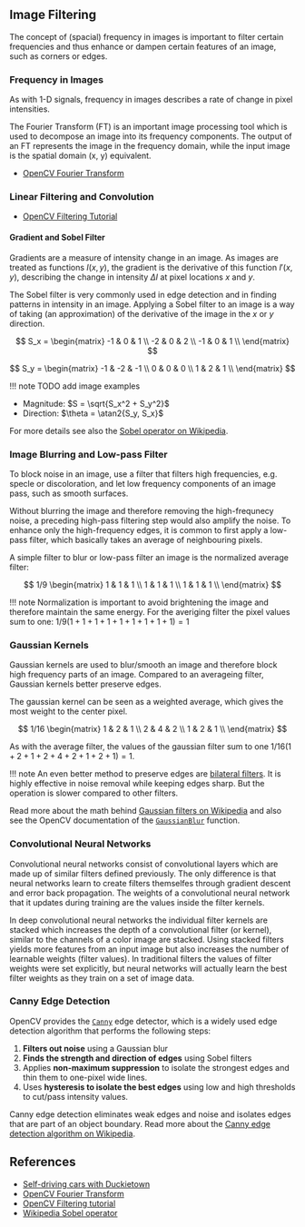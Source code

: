 ## Image Filtering

The concept of (spacial) frequency in images is important to filter certain frequencies and thus enhance or dampen certain features of an image,
such as corners or edges.

### Frequency in Images

As with 1-D signals, frequency in images describes a rate of change in pixel intensities.

The Fourier Transform (FT) is an important image processing tool which is used to decompose an image into its frequency components. 
The output of an FT represents the image in the frequency domain, while the input image is the spatial domain (x, y) equivalent.

- [OpenCV Fourier Transform](https://docs.opencv.org/4.5.3/de/dbc/tutorial_py_fourier_transform.html)

### Linear Filtering and Convolution


- [OpenCV Filtering Tutorial](https://docs.opencv.org/4.5.2/d4/d13/tutorial_py_filtering.html)


#### Gradient and Sobel Filter

Gradients are a measure of intensity change in an image. As images are treated as functions $I(x,y)$, 
the gradient is the derivative of this function $I'(x,y)$, describing the change in intensity $\Delta I$ at pixel locations $x$ and $y$.

The Sobel filter is very commonly used in edge detection and in finding patterns in intensity in an image. 
Applying a Sobel filter to an image is a way of taking (an approximation) of the derivative of the image in the $x$ or $y$ direction.

$$
S_x = \begin{matrix}
        -1 & 0 & 1 \\
        -2 & 0 & 2 \\
        -1 & 0 & 1 \\
      \end{matrix}
$$

$$
S_y = \begin{matrix}
        -1 & -2 & -1 \\
        0 & 0 & 0 \\
        1 & 2 & 1 \\
      \end{matrix}
$$

!!! note
    TODO add image examples
    
    
- Magnitude: $S = \sqrt{S_x^2 + S_y^2}$
- Direction: $\theta = \atan2{S_y, S_x}$

For more details see also the [Sobel operator on Wikipedia](https://en.wikipedia.org/wiki/Sobel_operator).

### Image Blurring and Low-pass Filter

To block noise in an image, use a filter that filters high frequencies, e.g. specle or discoloration, and let low frequency components of an image pass, such as smooth surfaces.

Without blurring the image and therefore removing the high-frequnecy noise, a preceding high-pass filtering step would also amplify the noise.
To enhance only the high-frequency edges, it is common to first apply a low-pass filter, which basically takes an average of neighbouring pixels.

A simple filter to blur or low-pass filter an image is the normalized average filter:

$$
1/9 \begin{matrix}
     1 & 1 & 1 \\
     1 & 1 & 1 \\
     1 & 1 & 1 \\
    \end{matrix}
$$

!!! note 
    Normalization is important to avoid brightening the image and therefore maintain the same energy.
    For the averiging filter the pixel values sum to one: $1/9 (1+1+1 + 1+1+1 + 1+1+1)=1$

### Gaussian Kernels

Gaussian kernels are used to blur/smooth an image and therefore block high frequency parts of an image.
Compared to an averageing filter, Gaussian kernels better preserve edges.

The gaussian kernel can be seen as a weighted average, which gives the most weight to the center pixel.

$$
1/16 \begin{matrix}
     1 & 2 & 1 \\
     2 & 4 & 2 \\
     1 & 2 & 1 \\
    \end{matrix}
$$

As with the average filter, the values of the gaussian filter sum to one $1/16 (1+2+1 + 2+4+2 + 1+2+1)=1$. 

!!! note
    An even better method to preserve edges are [bilateral filters](https://docs.opencv.org/4.5.3/d4/d86/group__imgproc__filter.html#ga9d7064d478c95d60003cf839430737ed).
    It is highly effective in noise removal while keeping edges sharp. But the operation is slower compared to other filters.
    

Read more about the math behind [Gaussian filters on Wikipedia](https://en.wikipedia.org/wiki/Gaussian_blur) 
and also see the OpenCV documentation of the [`GaussianBlur`](https://docs.opencv.org/4.5.3/d4/d86/group__imgproc__filter.html#gaabe8c836e97159a9193fb0b11ac52cf1) function.


### Convolutional Neural Networks

Convolutional neural networks consist of convolutional layers which are made up of similar filters defined previously.
The only difference is that neural networks learn to create filters themselfes through gradient descent and error back propagation.
The weights of a convolutional neural network that it updates during training are the values inside the filter kernels.

In deep convolutional neural networks the individual filter kernels are stacked which increases the depth of a convolutional filter (or kernel), 
similar to the channels of a color image are stacked. Using stacked filters yields more features from an input image but also increases the number of learnable weights (filter values). In traditional filters the values of filter weights were set explicitly, 
but neural networks will actually learn the best filter weights as they train on a set of image data.


### Canny Edge Detection

OpenCV provides the [`Canny`](https://docs.opencv.org/4.5.3/da/d22/tutorial_py_canny.html) edge detector, which 
is a widely used edge detection algorithm that performs the following steps:

1. **Filters out noise** using a Gaussian blur
2. **Finds the strength and direction of edges** using Sobel filters
3. Applies **non-maximum suppression** to isolate the strongest edges and thin them to one-pixel wide lines.
4. Uses **hysteresis to isolate the best edges** using low and high thresholds to cut/pass intensity values.

Canny edge detection eliminates weak edges and noise and isolates edges that are part of an object boundary.
Read more about the [Canny edge detection algorithm on Wikipedia](https://en.wikipedia.org/wiki/Canny_edge_detector).
    

## References

- [Self-driving cars with Duckietown](https://learning.edx.org/course/course-v1:ETHx+DT-01x+1T2021/block-v1:ETHx+DT-01x+1T2021+type@sequential+block@c443df0997224ccab9f2c3f762fcc086/block-v1:ETHx+DT-01x+1T2021+type@vertical+block@bc207d642e644b67989c59dbbcb9a0c6)
- [OpenCV Fourier Transform](https://docs.opencv.org/4.5.3/de/dbc/tutorial_py_fourier_transform.html)
- [OpenCV Filtering tutorial](https://docs.opencv.org/4.5.3/d4/d13/tutorial_py_filtering.html)
- [Wikipedia Sobel operator](https://en.wikipedia.org/wiki/Sobel_operator)

